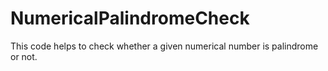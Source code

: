# NumericalPalindromeCheck
This code helps to check whether a given numerical number is palindrome or not.
